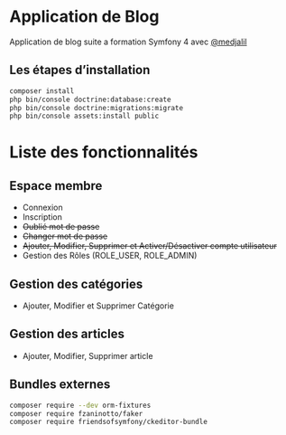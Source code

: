 # Application de Blog
Application de blog suite a formation Symfony 4  avec [@medjalil](https://github.com/medjalil)
## Les étapes d’installation
```bash
composer install
php bin/console doctrine:database:create
php bin/console doctrine:migrations:migrate
php bin/console assets:install public
```
# Liste des fonctionnalités
## Espace membre
-	Connexion 
-	Inscription
-	~~Oublié mot de passe~~
-	~~Changer mot de passe~~
-	~~Ajouter, Modifier, Supprimer et Activer/Désactiver compte utilisateur~~
-	Gestion des Rôles (ROLE_USER, ROLE_ADMIN)
## Gestion des catégories
-	Ajouter, Modifier et Supprimer Catégorie
## Gestion des articles
-	Ajouter, Modifier, Supprimer article
## Bundles externes
```bash
composer require --dev orm-fixtures
composer require fzaninotto/faker
composer require friendsofsymfony/ckeditor-bundle
```
